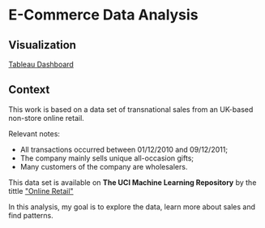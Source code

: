 # E-Commerce Data Analysis

## Visualization

[Tableau Dashboard](https://public.tableau.com/profile/walter7144#!/vizhome/E-CommerceAnalysis_15978372527630/SalesOverview?publish=yes)

## Context

This work is based on a data set of transnational sales from an UK-based non-store online retail.

Relevant notes:

- All transactions occurred between 01/12/2010 and 09/12/2011;
- The company mainly sells unique all-occasion gifts;
- Many customers of the company are wholesalers.

This data set is available on **The UCI Machine Learning Repository** by the tittle ["Online Retail"](https://archive.ics.uci.edu/ml/datasets/Online+Retail#)

In this analysis, my goal is to explore the data, learn more about sales and find patterns.
